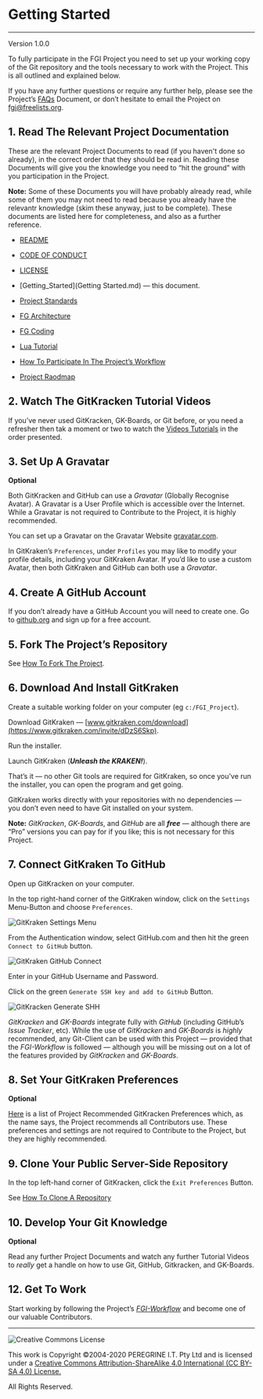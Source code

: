 # Getting Started

---

Version 1.0.0

To fully participate in the FGI Project you need to set up your working copy of the Git repository and the tools necessary to work with the Project. This is all outlined and explained below.

If you have any further questions or require any further help, please see the Project&rsquo;s [FAQs](FAQs.md) Document, or don&rsquo;t hesitate to email the Project on <fgi@freelists.org>.

## 1. Read The Relevant Project Documentation

These are the relevant Project Documents to read (if you haven't done so already), in the correct order that they should be read in. Reading these Documents will give you the knowledge you need to &ldquo;hit the ground&rdquo; with you participation in the Project.

**Note:** Some of these Documents you will have probably already read, while some of them you may not need to read because you already have the relevantr knowledge (skim these anyway, just to be complete). These documents are listed here for completeness, and also as a further reference.

- [README](README.md)
- [CODE OF CONDUCT](CODE_OF_CONDUCT.md)
- [LICENSE](LICENSE.md)
- [Getting_Started](Getting Started.md) &mdash; this document.
- [Project Standards](Project_Documents/Project_Standards.md)

- [FG Architecture](The_FG_Architecture.md)

- [FG Coding](FG_Coding.md)

- [Lua Tutorial](http://lua-users.org/wiki/LuaTutorial)

- [How To Participate In The Project&rsquo;s Workflow](Project_Documents/How_To_Participate_In_The_Project_Workflow.md)
- [Project Raodmap](Project_Documents/Project_Roadmap.md)

## 2. Watch The GitKracken Tutorial Videos

If you&rsquo;ve never used GitKracken, GK-Boards, or Git before, or you need a refresher then tak a moment or two to watch the [Videos Tutorials](Project_Documents/Video_Tutorials.md) in the order presented.

## 3. Set Up A Gravatar

**Optional**

Both GitKracken and GitHub can use a *Gravatar* (Globally Recognise Avatar). A Gravatar is a User Profile which is accessible over the Internet. While a Gravatar is not required to Contribute to the Project, it is highly recommended.

You can set up a Gravatar on the Gravatar Website [gravatar.com](https://gravatar.com).

In GitKraken&rsquo;s `Preferences`, under `Profiles` you may like to modify your profile details, including your GitKraken Avatar. If you&rsquo;d like to use a custom Avatar, then both GitKraken and GitHub can both use a *Gravatar*.

## 4. Create A GitHub Account

If you don&rsquo;t already have a GitHub Account you will need to create one. Go to [github.org](https://github.org) and sign up for a free account.

## 5. Fork The Project&rsquo;s Repository

See [How To Fork The Project](How_To_Fork_The_Project.md).

## 6. Download And Install GitKraken

Create a suitable working folder on your computer (eg `c:/FGI_Project`).

Download GitKraken &mdash; [www.gitkraken.com/download](https://www.gitkraken.com/invite/dDzS6Skp).

Run the installer.

Launch GitKraken (***Unleash the KRAKEN!***).

That&rsquo;s it &mdash; no other Git tools are required for GitKraken, so once you&rsquo;ve run the installer, you can open the program and get going.

GitKraken works directly with your repositories with no dependencies &mdash; you don&rsquo;t even need to have Git installed on your system.

**Note:** *GitKracken*, *GK-Boards*, and *GitHub* are all ***free*** &mdash; although there are &ldquo;Pro&rdquo; versions you can pay for if you like; this is not necessary for this Project.

## 7. Connect GitKraken To GitHub

Open up GitKracken on your computer.

In the top right-hand corner of the GitKraken window, click on the `Settings` Menu-Button and choose `Preferences`.

![GitKraken Settings Menu](https://support.gitkraken.com/img/documentation/integrations/github/preferences.png)

From the Authentication window, select GitHub.com and then hit the green `Connect to GitHub` button.

![GitKraken GitHub Connect](https://support.gitkraken.com/img/documentation/integrations/github/preferences-authentication.png)

Enter in your GitHub Username and Password.

Click on the green `Generate SSH key and add to GitHub` Button.

![GitKracken Generate SHH](https://support.gitkraken.com/img/documentation/integrations/github/generate-ssh.png)

*GitKracken* and *GK-Boards* integrate fully with *GitHub* (including GitHub&rsquo;s *Issue Tracker*, etc). While the use of *GitKracken* and *GK-Boards* is *highly* recommended, any Git-Client can be used with this Project &mdash; provided that the *FGI-Workflow* is followed &mdash; although you will be missing out on a lot of the features provided by *GitKracken* and *GK-Boards*.

## 8. Set Your GitKraken Preferences

**Optional**

[Here](Project_Documents/GitKracken_Preferences.md) is a list of Project Recommended GitKracken Preferences which, as the name says, the Project recommends all Contributors use. These preferences and settings are not required to Contribute to the Project, but they are highly recommended.

## 9. Clone Your Public Server-Side Repository

In the top left-hand corner of GitKracken, click the `Exit Preferences` Button.

See [How To Clone A Repository](How_To_Clone_A_Repository.md)

## 10. Develop Your Git Knowledge

**Optional**

Read any further Project Documents and watch any further Tutorial Videos to *really* get a handle on how to use Git, GitHub, Gitkracken, and GK-Boards.

## 12. Get To Work

Start working by following the Project&rsquo;s [*FGI-Workflow*](How_To_Participate_In_The_Project_Workflow.md) and become one of our valuable Contributors.

---

![Creative Commons License](https://i.creativecommons.org/l/by-sa/4.0/88x31.png "Creative Commons License")

This work is Copyright &copy;2004-2020 PEREGRINE I.T. Pty Ltd and is licensed under a [Creative Commons Attribution-ShareAlike 4.0 International (CC BY-SA 4.0) License.](https://creativecommons.org/licenses/by-sa/4.0/)

All Rights Reserved.
